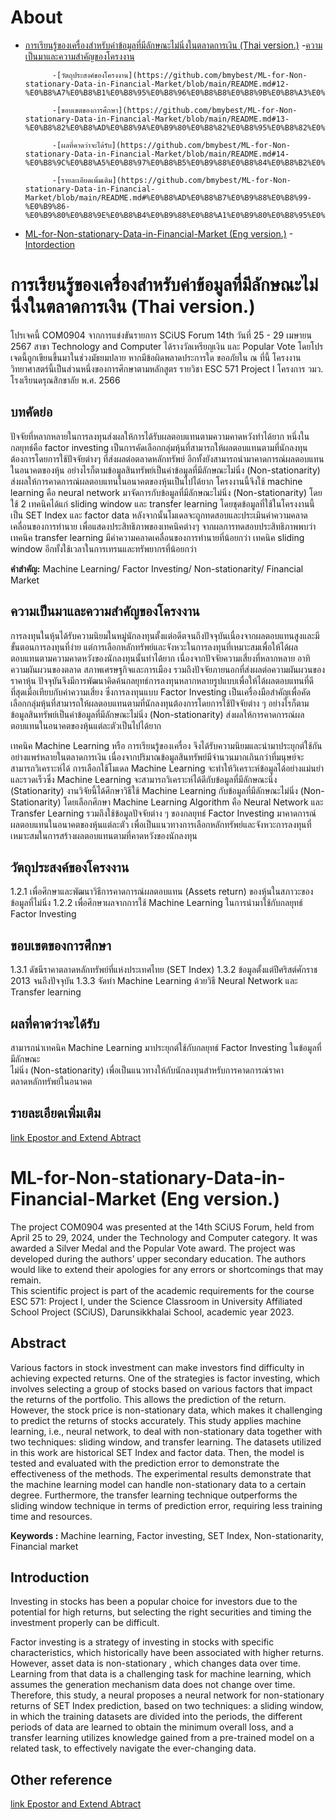 
# About

 - [การเรียนรู้ของเครื่องสำหรับค่าข้อมูลที่มีลักษณะไม่นิ่งในตลาดการเงิน (Thai version.)](https://github.com/bmybest/ML-for-Non-stationary-Data-in-Financial-Market/blob/main/README.md#%E0%B8%81%E0%B8%B2%E0%B8%A3%E0%B9%80%E0%B8%A3%E0%B8%B5%E0%B8%A2%E0%B8%99%E0%B8%A3%E0%B8%B9%E0%B9%89%E0%B8%82%E0%B8%AD%E0%B8%87%E0%B9%80%E0%B8%84%E0%B8%A3%E0%B8%B7%E0%B9%88%E0%B8%AD%E0%B8%87%E0%B8%AA%E0%B8%B3%E0%B8%AB%E0%B8%A3%E0%B8%B1%E0%B8%9A%E0%B8%84%E0%B9%88%E0%B8%B2%E0%B8%82%E0%B9%89%E0%B8%AD%E0%B8%A1%E0%B8%B9%E0%B8%A5%E0%B8%97%E0%B8%B5%E0%B9%88%E0%B8%A1%E0%B8%B5%E0%B8%A5%E0%B8%B1%E0%B8%81%E0%B8%A9%E0%B8%93%E0%B8%B0%E0%B9%84%E0%B8%A1%E0%B9%88%E0%B8%99%E0%B8%B4%E0%B9%88%E0%B8%87%E0%B9%83%E0%B8%99%E0%B8%95%E0%B8%A5%E0%B8%B2%E0%B8%94%E0%B8%81%E0%B8%B2%E0%B8%A3%E0%B9%80%E0%B8%87%E0%B8%B4%E0%B8%99-thai-version)
			 -[ความเป็นมาและความสำคัญของโครงงาน](https://github.com/bmybest/ML-for-Non-stationary-Data-in-Financial-Market/blob/main/README.md#11--%E0%B8%84%E0%B8%A7%E0%B8%B2%E0%B8%A1%E0%B9%80%E0%B8%9B%E0%B9%87%E0%B8%99%E0%B8%A1%E0%B8%B2%E0%B9%81%E0%B8%A5%E0%B8%B0%E0%B8%84%E0%B8%A7%E0%B8%B2%E0%B8%A1%E0%B8%AA%E0%B8%B3%E0%B8%84%E0%B8%B1%E0%B8%8D%E0%B8%82%E0%B8%AD%E0%B8%87%E0%B9%82%E0%B8%84%E0%B8%A3%E0%B8%87%E0%B8%87%E0%B8%B2%E0%B8%99)

   			 -[วัตถุประสงค์ของโครงงาน](https://github.com/bmybest/ML-for-Non-stationary-Data-in-Financial-Market/blob/main/README.md#12-%E0%B8%A7%E0%B8%B1%E0%B8%95%E0%B8%96%E0%B8%B8%E0%B8%9B%E0%B8%A3%E0%B8%B0%E0%B8%AA%E0%B8%87%E0%B8%84%E0%B9%8C%E0%B8%82%E0%B8%AD%E0%B8%87%E0%B9%82%E0%B8%84%E0%B8%A3%E0%B8%87%E0%B8%87%E0%B8%B2%E0%B8%99)
   
			 -[ขอบเขตของการศึกษา](https://github.com/bmybest/ML-for-Non-stationary-Data-in-Financial-Market/blob/main/README.md#13-%E0%B8%82%E0%B8%AD%E0%B8%9A%E0%B9%80%E0%B8%82%E0%B8%95%E0%B8%82%E0%B8%AD%E0%B8%87%E0%B8%81%E0%B8%B2%E0%B8%A3%E0%B8%A8%E0%B8%B6%E0%B8%81%E0%B8%A9%E0%B8%B2)
   
			 -[ผลที่คาดว่าจะได้รับ](https://github.com/bmybest/ML-for-Non-stationary-Data-in-Financial-Market/blob/main/README.md#14-%E0%B8%9C%E0%B8%A5%E0%B8%97%E0%B8%B5%E0%B9%88%E0%B8%84%E0%B8%B2%E0%B8%94%E0%B8%A7%E0%B9%88%E0%B8%B2%E0%B8%88%E0%B8%B0%E0%B9%84%E0%B8%94%E0%B9%89%E0%B8%A3%E0%B8%B1%E0%B8%9A)
   
			 -[รายละเอียดเพิ่มเติม](https://github.com/bmybest/ML-for-Non-stationary-Data-in-Financial-Market/blob/main/README.md#%E0%B8%AD%E0%B8%B7%E0%B9%88%E0%B8%99-%E0%B9%86-%E0%B9%80%E0%B8%9E%E0%B8%B4%E0%B9%88%E0%B8%A1%E0%B9%80%E0%B8%95%E0%B8%B4%E0%B8%A1)
			 
 - [ML-for-Non-stationary-Data-in-Financial-Market (Eng version.)](https://github.com/bmybest/ML-for-Non-stationary-Data-in-Financial-Market/blob/main/README.md#ml-for-non-stationary-data-in-financial-market-eng-version)
			 -[Intordection](https://github.com/bmybest/ML-for-Non-stationary-Data-in-Financial-Market/blob/main/README.md#11-introduction)

# การเรียนรู้ของเครื่องสำหรับค่าข้อมูลที่มีลักษณะไม่นิ่งในตลาดการเงิน (Thai version.)


โปรเจคนี้ COM0904 จากการแข่งขันรายการ SCiUS Forum 14th วันที่ 25 - 29 เมษายน 2567 สาขา Technology  and Computer ได้รางวัลเหรียญเงิน และ Popular Vote โดยโปรเจดนี้ถูกเขียนขึ้นมาในช่วงมัธยมปลาย หากมีข้อผิดพลาดประการใด ขออภัยใน ณ ที่นี้
โครงงานวิทยาศาสตร์นี้เป็นส่วนหนึ่งของการศึกษาตามหลักสูตร รายวิชา ESC 571 Project  I
โครงการ วมว. โรงเรียนดรุณสิกขาลัย พ.ศ. 2566

## **บทคัดย่อ**

ปัจจัยที่หลากหลายในการลงทุนส่งผลให้การได้รับผลตอบแทนตามความคาดหวังทำได้ยาก หนึ่งใน  กลยุทธ์คือ factor investing เป็นการคัดเลือกกลุ่มหุ้นที่สามารถให้ผลตอบแทนตามที่นักลงทุนต้องการโดยการใช้ปัจจัยต่างๆ ที่ส่งผลต่อตลาดหลักทรัพย์ อีกทั้งยังสามารถนำมาคาดการณ์ผลตอบแทนในอนาคตของหุ้น อย่างไรก็ตามข้อมูลสินทรัพย์เป็นค่าข้อมูลที่มีลักษณะไม่นิ่ง (Non-stationarity) ส่งผลให้การคาดการณ์ผลตอบแทนในอนาคตของหุ้นเป็นไปได้ยาก โครงงานนี้จึงใช้ machine learning คือ neural network มาจัดการกับข้อมูลที่มีลักษณะไม่นิ่ง (Non-stationarity) โดยใช้ 2 เทคนิคได้แก่ sliding window และ transfer learning โดยชุดข้อมูลที่ใช้ในโครงงานนี้เป็น SET Index และ factor data หลังจากนั้นโมเดลจะถูกทดสอบและประเมินค่าความคลาดเคลื่อนของการทำนาย เพื่อแสดงประสิทธิภาพของเทคนิคต่างๆ จากผลการทดสอบประสิทธิภาพพบว่าเทคนิค transfer learning มีค่าความคลาดเคลื่อนของการทำนายที่น้อยกว่า เทคนิค sliding window อีกทั้งใช้เวลาในการเทรนและทรัพยากรที่น้อยกว่า

**คำสำคัญ:** Machine Learning/ Factor Investing/ Non-stationarity/ Financial Market


## **ความเป็นมาและความสำคัญของโครงงาน**

การลงทุนในหุ้นได้รับความนิยมในหมู่นักลงทุนตั้งแต่อดีตจนถึงปัจจุบันเนื่องจากผลตอบแทนสูงและมีขั้นตอนการลงทุนที่ง่าย แต่การเลือกหลักทรัพย์และจังหวะในการลงทุนที่เหมาะสมเพื่อให้ได้ผลตอบแทนตามความคาดหวังของนักลงทุนนั้นทำได้ยาก เนื่องจากปัจจัยความเสี่ยงที่หลากหลาย อาทิ ความผันผวนของตลาด สภาพเศรษฐกิจและการเมือง รวมถึงปัจจัยภายนอกที่ส่งผลต่อความผันผวนของราคาหุ้น ปัจจุบันจึงมีการพัฒนาคิดค้นกลยุทธ์การลงทุนหลากหลายรูปแบบเพื่อให้ได้ผลตอบแทนที่ดีที่สุดเมื่อเทียบกับค่าความเสี่ยง ซึ่งการลงทุนแบบ Factor Investing เป็นเครื่องมือสำคัญเพื่อคัดเลือกกลุ่มหุ้นที่สามารถให้ผลตอบแทนตามที่นักลงทุนต้องการโดยการใช้ปัจจัยต่าง ๆ อย่างไรก็ตามข้อมูลสินทรัพย์เป็นค่าข้อมูลที่มีลักษณะไม่นิ่ง (Non-stationarity) ส่งผลให้การคาดการณ์ผลตอบแทนในอนาคตของหุ้นแต่ละตัวเป็นไปได้ยาก

เทคนิค Machine Learning หรือ การเรียนรู้ของเครื่อง จึงได้รับความนิยมและนำมาประยุกต์ใช้กันอย่างแพร่หลายในตลาดการเงิน เนื่องจากปริมาณข้อมูลสินทรัพย์มีจำนวนมากเกินกว่าที่มนุษย์จะสามารถวิเคราะห์ได้ การเลือกใช้โมเดล Machine Learning จะทำให้วิเคราะห์ข้อมูลได้อย่างแม่นยำและรวดเร็วซึ่ง Machine Learning จะสามารถวิเคราะห์ได้ดีกับข้อมูลที่มีลักษณะนิ่ง (Stationarity)  งานวิจัยนี้ได้ศึกษาวิธีใช้ Machine Learning กับข้อมูลที่มีลักษณะไม่นิ่ง (Non-Stationarity) โดยเลือกศึกษา Machine Learning Algorithm คือ Neural Network และ Transfer Learning รวมถึงใช้ข้อมูลปัจจัยต่าง ๆ ของกลยุทธ์ Factor Investing มาคาดการณ์ผลตอบแทนในอนาคตของหุ้นแต่ละตัว เพื่อเป็นแนวทางการเลือกหลักทรัพย์และจังหวะการลงทุนที่เหมาะสมในการสร้างผลตอบแทนตามที่คาดหวังของนักลงทุน

## **วัตถุประสงค์ของโครงงาน**

1.2.1 เพื่อศึกษาและพัฒนาวิธีการคาดการณ์ผลตอบแทน (Assets return)  ของหุ้นในสภาวะของข้อมูลที่ไม่นิ่ง
1.2.2 เพื่อศึกษาผลจากการใช้ Machine Learning ในการนำมาใช้กับกลยุทธ์ Factor Investing

## **ขอบเขตของการศึกษา**
1.3.1 ดัชนีราคาตลาดหลักทรัพย์ที่แห่งประเทศไทย (SET Index)
1.3.2 ข้อมูลตั้งแต่ปีศริสต์ศักราช 2013 จนถึงปัจจุบัน
1.3.3 จัดทำ Machine Learning ด้วยวิธี Neural Network และ Transfer learning

## **ผลที่คาดว่าจะได้รับ**

สามารถนำเทคนิค Machine Learning มาประยุกต์ใช้กับกลยุทธ์ Factor Investing ในข้อมูลที่มีลักษณะ  
ไม่นิ่ง (Non-stationarity) เพื่อเป็นแนวทางให้กับนักลงทุนสำหรับการคาดการณ์ราคาตลาดหลักทรัพย์ในอนาคต

## **รายละเอียดเพิ่มเติม**
[link Epostor and Extend Abtract](https://citly.me/zhPax)



# ML-for-Non-stationary-Data-in-Financial-Market (Eng version.)
The project COM0904 was presented at the 14th SCiUS Forum, held from April 25 to 29, 2024, under the Technology and Computer category. It was awarded a Silver Medal and the Popular Vote award. The project was developed during the authors’ upper secondary education. The authors would like to extend their apologies for any errors or shortcomings that may remain.  
This scientific project is part of the academic requirements for the course ESC 571: Project I, under the Science Classroom in University Affiliated School Project (SCiUS), Darunsikkhalai School, academic year 2023.

## **Abstract**

Various factors in stock investment can make investors find difficulty in achieving expected returns. One of the strategies is factor investing, which involves selecting a group of stocks based on various factors that impact the returns of the portfolio. This allows the prediction of the return. However, the stock price is non-stationary data, which makes it challenging to predict the returns of stocks accurately. This study applies machine learning, i.e., neural network, to deal with non-stationary data together with two techniques: sliding window, and transfer learning. The datasets utilized in this work are historical SET Index and factor data. Then, the model is tested and evaluated with the prediction error to demonstrate the effectiveness of the methods. The experimental results demonstrate that the machine learning model can handle non-stationary data to a certain degree. Furthermore, the transfer learning technique outperforms the sliding window technique in terms of prediction error, requiring less training time and resources.

**Keywords :** Machine learning, Factor investing, SET Index, Non-stationarity, Financial market

## **Introduction**

Investing in stocks has been a popular choice for investors due to the potential for high returns, but selecting the right securities and timing the investment properly can be difficult.

Factor investing is a strategy of investing in stocks with specific characteristics, which historically have been associated with higher returns. However, asset data is non-stationary , which  changes data over time. Learning from that data is a challenging task for machine learning, which assumes the generation mechanism data  does not change over time.  Therefore, this study, a neural proposes a neural network for non-stationary returns of SET Index prediction, based on two techniques: a sliding window, in which the training datasets are divided into the periods, the different periods of data are learned to obtain the minimum overall loss, and a transfer learning  utilizes knowledge gained from a pre-trained model on a related task, to  effectively navigate the ever-changing data.

## **Other reference**
[link Epostor and Extend Abtract](https://citly.me/zhPax)

